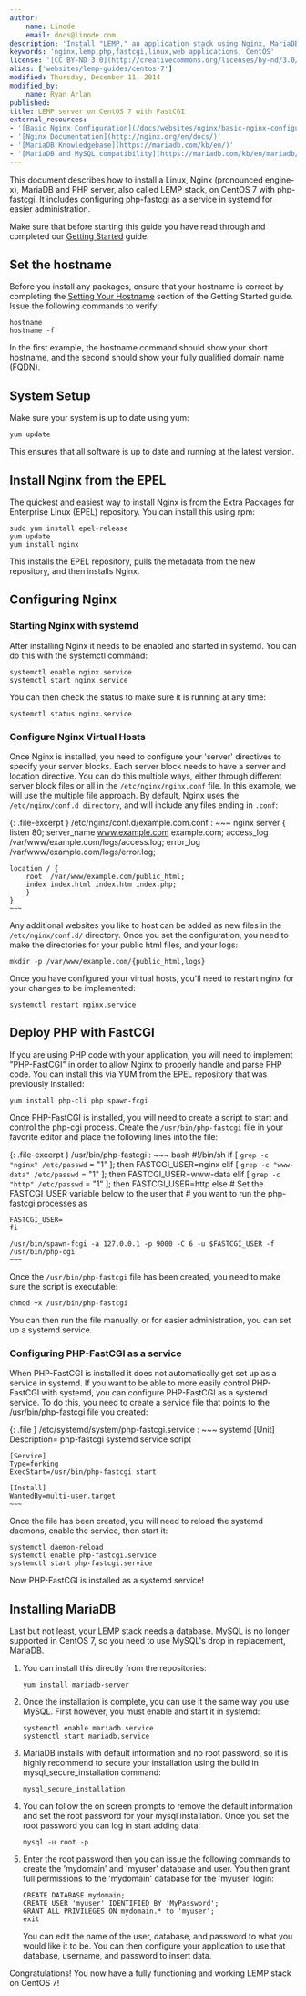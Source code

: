 ```yaml
---
author:
    name: Linode
    email: docs@linode.com
description: 'Install "LEMP," an application stack using Nginx, MariaDB, and PHP with fastcgi for CentOS 7'
keywords: 'nginx,lemp,php,fastcgi,linux,web applications, CentOS'
license: '[CC BY-ND 3.0](http://creativecommons.org/licenses/by-nd/3.0/us/)'
alias: ['websites/lemp-guides/centos-7']
modified: Thursday, December 11, 2014
modified_by:
    name: Ryan Arlan
published: 
title: LEMP server on CentOS 7 with FastCGI
external_resources:
- '[Basic Nginx Configuration](/docs/websites/nginx/basic-nginx-configuration/)'
- '[Nginx Documentation](http://nginx.org/en/docs/)'
- '[MariaDB Knowledgebase](https://mariadb.com/kb/en/)'
- '[MariaDB and MySQL compatibility](https://mariadb.com/kb/en/mariadb/mariadb-vs-mysql-compatibility/)'
---
```


This document describes how to install a Linux, Nginx (pronounced engine-x), MariaDB and PHP server, also called LEMP stack, on CentOS 7 with php-fastcgi. It includes configuring php-fastcgi as a service in systemd for easier administration. 

Make sure that before starting this guide you have read through and completed our [Getting Started](/docs/getting-started/) guide.

## Set the hostname

Before you install any packages, ensure that your hostname is correct by completing the [Setting Your Hostname](/docs/getting-started#sph_setting-the-hostname) section of the Getting Started guide. Issue the following commands to verify:

    hostname
    hostname -f

In the first example, the hostname command should show your short hostname, and the second should show your fully qualified domain name (FQDN).

## System Setup

Make sure your system is up to date using yum:

    yum update

This ensures that all software is up to date and running at the latest version.

## Install Nginx from the EPEL

The quickest and easiest way to install Nginx is from the Extra Packages for Enterprise Linux (EPEL) repository.  You can install this using rpm:

    sudo yum install epel-release
    yum update
    yum install nginx

This installs the EPEL repository, pulls the metadata from the new repository, and then installs Nginx.

## Configuring Nginx

### Starting Nginx with systemd

After installing Nginx it needs to be enabled and started in systemd. You can do this with the systemctl command:

    systemctl enable nginx.service
    systemctl start nginx.service

You can then check the status to make sure it is running at any time:

    systemctl status nginx.service

### Configure Nginx Virtual Hosts

Once Nginx is installed, you need to configure your 'server' directives to specify your server blocks.  Each server block needs to have a server and location directive.  You can do this multiple ways, either through different server block files or all in the `/etc/nginx/nginx.conf` file.  In this example, we will use the multiple file approach.  By default, Nginx uses the `/etc/nginx/conf.d directory`, and will include any files ending in `.conf`:

{: .file-excerpt }
/etc/nginx/conf.d/example.com.conf
:   ~~~ nginx
    server {
    listen  80;
    server_name www.example.com example.com;
    access_log /var/www/example.com/logs/access.log;
    error_log /var/www/example.com/logs/error.log;
    
    location / {
        root  /var/www/example.com/public_html;
        index index.html index.htm index.php;
        }
    }
    ~~~

Any additional websites you like to host can be added as new files in the `/etc/nginx/conf.d/` directory.  Once you set the configuration, you need to make the directories for your public html files, and your logs:

    mkdir -p /var/www/example.com/{public_html,logs}
  
Once you have configured your virtual hosts, you'll need to restart nginx for your changes to be implemented:

    systemctl restart nginx.service
  
Deploy PHP with FastCGI
-----------------------

If you are using PHP code with your application, you will need to implement "PHP-FastCGI" in order to allow Nginx to properly handle and parse PHP code.  You can install this via YUM from the EPEL repository that was previously installed:

    yum install php-cli php spawn-fcgi
  
Once PHP-FastCGI is installed, you will need to create a script to start and control the php-cgi process.  Create the `/usr/bin/php-fastcgi` file in your favorite editor and place the following lines into the file:

{: .file-excerpt }
/usr/bin/php-fastcgi
:   ~~~ bash
    #!/bin/sh
    if [ `grep -c "nginx" /etc/passwd` = "1" ]; then 
        FASTCGI_USER=nginx
    elif [ `grep -c "www-data" /etc/passwd` = "1" ]; then 
        FASTCGI_USER=www-data
    elif [ `grep -c "http" /etc/passwd` = "1" ]; then 
        FASTCGI_USER=http
    else 
    # Set the FASTCGI_USER variable below to the user that 
    # you want to run the php-fastcgi processes as

    FASTCGI_USER=
    fi

    /usr/bin/spawn-fcgi -a 127.0.0.1 -p 9000 -C 6 -u $FASTCGI_USER -f /usr/bin/php-cgi
    ~~~

Once the `/usr/bin/php-fastcgi` file has been created, you need to make sure the script is executable:

    chmod +x /usr/bin/php-fastcgi

You can then run the file manually, or for easier administration, you can set up a systemd service.

### Configuring PHP-FastCGI as a service

When PHP-FastCGI is installed it does not automatically get set up as a service in systemd. If you want to be able to more easily control PHP-FastCGI with systemd, you can configure PHP-FastCGI as a systemd service. To do this, you need to create a service file that points to the /usr/bin/php-fastcgi file you created:

{: .file }
/etc/systemd/system/php-fastcgi.service
:   ~~~ systemd
    [Unit]
    Description= php-fastcgi systemd service script

    [Service]
    Type=forking
    ExecStart=/usr/bin/php-fastcgi start

    [Install]
    WantedBy=multi-user.target
    ~~~
  
Once the file has been created, you will need to reload the systemd daemons, enable the service, then start it:

    systemctl daemon-reload
    systemctl enable php-fastcgi.service
    systemctl start php-fastcgi.service
  
Now PHP-FastCGI is installed as a systemd service!

## Installing MariaDB

Last but not least, your LEMP stack needs a database.  MySQL is no longer supported in CentOS 7, so you need to use MySQL's drop in replacement, MariaDB. 

1.  You can install this directly from the repositories:

        yum install mariadb-server
  
2.  Once the installation is complete, you can use it the same way you use MySQL. First however, you must enable and start it in systemd:

        systemctl enable mariadb.service
        systemctl start mariadb.service

3.  MariaDB installs with default information and no root password, so it is highly recommend to secure your installation using the build in mysql_secure_installation command:

        mysql_secure_installation

4.  You can follow the on screen prompts to remove the default information and set the root password for your mysql installation.  Once you set the root password you can log in start adding data:

        mysql -u root -p

5.  Enter the root password then you can issue the following commands to create the 'mydomain' and 'myuser' database and user.  You then grant full permissions to the 'mydomain' database for the 'myuser' login:

        CREATE DATABASE mydomain;
        CREATE USER 'myuser' IDENTIFIED BY 'MyPassword';
        GRANT ALL PRIVILEGES ON mydomain.* to 'myuser';
        exit
  
    You can edit the name of the user, database, and password to what you would like it to be.  You can then configure your application to use that database, username, and password to insert data.

Congratulations!  You now have a fully functioning and working LEMP stack on CentOS 7!
